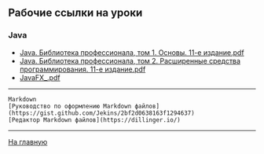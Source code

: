 
## Рабочие ссылки на уроки

### Java

* [Java. Библиотека профессионала, том 1. Основы. 11-е издание.pdf](https://cloud.mail.ru/public/NJc4/oxEPUsnWB "pdf")
* [Java. Библиотека профессионала, том 2. Расширенные средства программирования. 11-е издание.pdf](https://cloud.mail.ru/public/hdEf/jEhU38QsU "pdf")
* [JavaFX_.pdf](https://cloud.mail.ru/public/PDwv/BRFEkHiLR "pdf")

---

```
Markdown
[Руководство по оформлению Markdown файлов](https://gist.github.com/Jekins/2bf2d0638163f1294637)
[Редактор Markdown файлов](https://dillinger.io/)
```
-----
[На главную](../README.md)
